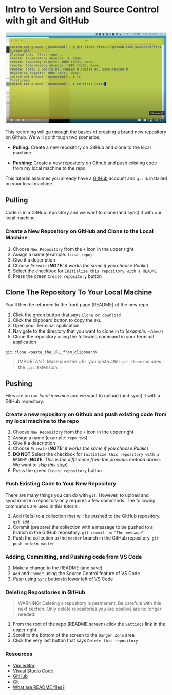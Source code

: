 # Intro to Version and Source Control with git and GitHub

[![View on Youtube](img/ep5.png)](https://youtu.be/vTrBZbISdwM)

This recording will go through the basics of creating a brand new repository on Github. We will go through two scenarios.

- **Pulling:** Create a new repository on GitHub and clone to the local machine

- **Pushing:** Create a new repository on Github and push existing code from my local machine to the repo

This tutorial assumes you already have a [GitHub](https://github.com/) account and `git` is installed on your local machine.

## Pulling

Code is in a GitHub repository and we want to clone (and sync) it with our local machine.

### Create a New Repository on GitHub and Clone to the Local Machine

1. Choose `New Repository` from the `+` icon in the upper right
2. Assign a name (example: `first_repo`)
3. Give it a description
4. Choose `Private` (***NOTE:** it works the same if you choose Public*)
5. Select the checkbox for `Initialize this repository with a README`
6. Press the green `Create repository` button

## Clone The Repository To Your Local Machine

You'll then be returned to the front page (README) of the new repo.

1. Click the green button that says `Clone or download`
2. Click the clipboard button to copy the `URL`
3. Open your Terminal application
4. Navigate to the directory that you want to clone in to (*example:* `~/dev/`)
5. Clone the repository using the following command in your terminal application

```git
git clone <paste_the_URL_from_clipboard>
```

>IMPORTANT: Make sure the URL you paste after `git clone` includes the `.git` extension.

## Pushing

Files are on our *local machine* and we want to upload (and sync) it with a GitHub repository.

### Create a new repository on Github and push existing code from my local machine to the repo

1. Choose `New Repository` from the `+` icon in the upper right
2. Assign a name (example: `repo_two`)
3. Give it a description
4. Choose `Private` (***NOTE:** it works the same if you choose Public*)
5. **DO NOT** Select the checkbox for `Initialize this repository with a README` (***NOTE**: This is the difference from the previous method above*. We want to *skip this step*)
6. Press the green `Create repository` button

### Push Existing Code to Your New Repository

There are many things you can do with `git`. However, to upload and synchronize a repository only requires a few commands.
The following commands are used in this tutorial.

1. Add file(s) to a collection that will be pushed to the GitHub repository. `git add .`
2. Commit (prepare) the collection with a message to be pushed to a branch in the GitHub repository. `git commit -m "The message"`
3. Push the collection to the `master` branch in the GitHub repository. `git push origin master`

### Adding, Committing, and Pushing code from VS Code

1. Make a change to the README (and save)
2. `Add` and `Commit` using the Source Control feature of VS Code
3. *Push* using `Sync` button in lower left of VS Code

### Deleting Repositories in GitHub

>WARNING: Deleting a repository is permanent. Be carefule with this next section. Only delete repositories you are positive are no longer needed.

1. From the root of the repo (README screen) click the `Settings` link in the upper right
2. Scroll to the bottom of the screen to the `Danger Zone` area
3. Click the very last button that says `Delete this repository`

### Resources

- [Vim editor](https://www.vim.org/)
- [Visual Studio Code](https://code.visualstudio.com/)
- [GitHub](https://github.com/)
- [Git](https://git-scm.com/downloads)
- [What are README files?](https://en.wikipedia.org/wiki/README)